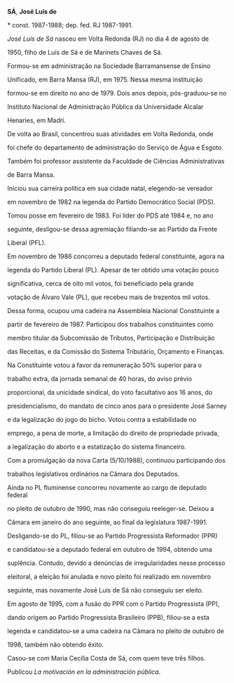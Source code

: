 **SÁ**, **José Luís de**



\* const. 1987-1988; dep. fed. RJ 1987-1991.



*José Luís de Sá* nasceu em Volta Redonda (RJ) no dia 4 de agosto de

1950, filho de Luís de Sá e de Marinets Chaves de Sá.



Formou-se em administração na Sociedade Barramansense de Ensino

Unificado, em Barra Mansa (RJ), em 1975. Nessa mesma instituição

formou-se em direito no ano de 1979. Dois anos depois, pós-graduou-se no

Instituto Nacional de Administração Pública da Universidade Alcalar

Henaries, em Madri.



De volta ao Brasil, concentrou suas atividades em Volta Redonda, onde

foi chefe do departamento de administração do Serviço de Água e Esgoto.

Também foi professor assistente da Faculdade de Ciências Administrativas

de Barra Mansa.



Iniciou sua carreira política em sua cidade natal, elegendo-se vereador

em novembro de 1982 na legenda do Partido Democrático Social (PDS).

Tomou posse em fevereiro de 1983. Foi líder do PDS até 1984 e, no ano

seguinte, desligou-se dessa agremiação filiando-se ao Partido da Frente

Liberal (PFL).



Em novembro de 1986 concorreu a deputado federal constituinte, agora na

legenda do Partido Liberal (PL). Apesar de ter obtido uma votação pouco

significativa, cerca de oito mil votos, foi beneficiado pela grande

votação de Álvaro Vale (PL), que recebeu mais de trezentos mil votos.

Dessa forma, ocupou uma cadeira na Assembleia Nacional Constituinte a

partir de fevereiro de 1987. Participou dos trabalhos constituintes como

membro titular da Subcomissão de Tributos, Participação e Distribuição

das Receitas, e da Comissão do Sistema Tributário, Orçamento e Finanças.



Na Constituinte votou a favor da remuneração 50% superior para o

trabalho extra, da jornada semanal de 40 horas, do aviso prévio

proporcional, da unicidade sindical, do voto facultativo aos 16 anos, do

presidencialismo, do mandato de cinco anos para o presidente José Sarney

e da legalização do jogo do bicho. Votou contra a estabilidade no

emprego, a pena de morte, a limitação do direito de propriedade privada,

a legalização do aborto e a estatização do sistema financeiro.



Com a promulgação da nova Carta (5/10/1988), continuou participando dos

trabalhos legislativos ordinários na Câmara dos Deputados.



Ainda no PL fluminense concorreu novamente ao cargo de deputado federal

no pleito de outubro de 1990, mas não conseguiu reeleger-se. Deixou a

Câmara em janeiro do ano seguinte, ao final da legislatura 1987-1991.

Desligando-se do PL, filiou-se ao Partido Progressista Reformador (PPR)

e candidatou-se a deputado federal em outubro de 1994, obtendo uma

suplência. Contudo, devido a denúncias de irregularidades nesse processo

eleitoral, a eleição foi anulada e novo pleito foi realizado em novembro

seguinte, mas novamente José Luís de Sá não conseguiu ser eleito.



Em agosto de 1995, com a fusão do PPR com o Partido Progressista (PP),

dando origem ao Partido Progressista Brasileiro (PPB), filiou-se a esta

legenda e candidatou-se a uma cadeira na Câmara no pleito de outubro de

1998, também não obtendo êxito.



Casou-se com Maria Cecília Costa de Sá, com quem teve três filhos.



Publicou *La motivación en la administración pública*.



